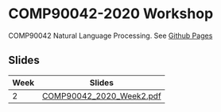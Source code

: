 # COMP90042-2020  Workshop

COMP90042 Natural Language Processing. See [Github Pages](https://zenanz.github.io/comp90042-2020)


## Slides
Week|Slides
----|--------------------------------
2|[COMP90042_2020_Week2.pdf](slides/COMP90042_2020_Week2.pdf)